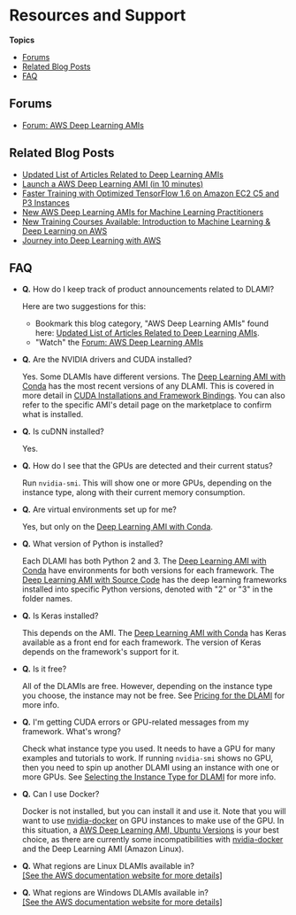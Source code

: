 # Resources and Support<a name="resources"></a>

**Topics**
+ [Forums](#resources-forums)
+ [Related Blog Posts](#resources-blogs)
+ [FAQ](#faq)

## Forums<a name="resources-forums"></a>
+ [Forum: AWS Deep Learning AMIs](https://forums.aws.amazon.com/forum.jspa?forumID=263)

## Related Blog Posts<a name="resources-blogs"></a>
+ [Updated List of Articles Related to Deep Learning AMIs](https://aws.amazon.com/blogs/ai/category/artificial-intelligence/aws-deep-learning-amis/)
+ [Launch a AWS Deep Learning AMI \(in 10 minutes\)](https://aws.amazon.com/getting-started/tutorials/get-started-dlami/)
+ [Faster Training with Optimized TensorFlow 1\.6 on Amazon EC2 C5 and P3 Instances](https://aws.amazon.com/blogs/machine-learning/faster-training-with-optimized-tensorflow-1-6-on-amazon-ec2-c5-and-p3-instances/)
+ [New AWS Deep Learning AMIs for Machine Learning Practitioners](https://aws.amazon.com/blogs/ai/new-aws-deep-learning-amis-for-machine-learning-practitioners/)
+ [New Training Courses Available: Introduction to Machine Learning & Deep Learning on AWS](https://aws.amazon.com/blogs/apn/new-training-courses-available-introduction-to-machine-learning-deep-learning-on-aws/)
+ [Journey into Deep Learning with AWS](https://aws.amazon.com/blogs/aws/journey-into-deep-learning-with-aws/)

## FAQ<a name="faq"></a>
+ **Q\.** How do I keep track of product announcements related to DLAMI?

  Here are two suggestions for this: 
  + Bookmark this blog category, "AWS Deep Learning AMIs" found here: [Updated List of Articles Related to Deep Learning AMIs](https://aws.amazon.com/blogs/ai/category/artificial-intelligence/aws-deep-learning-amis/)\.
  + "Watch" the [Forum: AWS Deep Learning AMIs](https://forums.aws.amazon.com/forum.jspa?forumID=263)
+ **Q\.** Are the NVIDIA drivers and CUDA installed?

  Yes\. Some DLAMIs have different versions\. The [Deep Learning AMI with Conda](overview-conda.md) has the most recent versions of any DLAMI\. This is covered in more detail in [CUDA Installations and Framework Bindings](overview-cuda.md)\. You can also refer to the specific AMI's detail page on the marketplace to confirm what is installed\.
+ **Q\.** Is cuDNN installed?

  Yes\.
+ **Q\.** How do I see that the GPUs are detected and their current status?

  Run `nvidia-smi`\. This will show one or more GPUs, depending on the instance type, along with their current memory consumption\.
+ **Q\.** Are virtual environments set up for me?

  Yes, but only on the [Deep Learning AMI with Conda](overview-conda.md)\.
+ **Q\.** What version of Python is installed?

  Each DLAMI has both Python 2 and 3\. The [Deep Learning AMI with Conda](overview-conda.md) have environments for both versions for each framework\. The [Deep Learning AMI with Source Code](overview-source.md) has the deep learning frameworks installed into specific Python versions, denoted with "2" or "3" in the folder names\.
+ **Q\.** Is Keras installed?

  This depends on the AMI\. The [Deep Learning AMI with Conda](overview-conda.md) has Keras available as a front end for each framework\. The version of Keras depends on the framework's support for it\.
+ **Q\.** Is it free?

  All of the DLAMIs are free\. However, depending on the instance type you choose, the instance may not be free\. See [Pricing for the DLAMI](pricing.md) for more info\.
+ **Q\.** I'm getting CUDA errors or GPU\-related messages from my framework\. What's wrong?

  Check what instance type you used\. It needs to have a GPU for many examples and tutorials to work\. If running `nvidia-smi` shows no GPU, then you need to spin up another DLAMI using an instance with one or more GPUs\. See [Selecting the Instance Type for DLAMI](instance-select.md) for more info\.
+ **Q\.** Can I use Docker?

  Docker is not installed, but you can install it and use it\. Note that you will want to use [nvidia\-docker](https://github.com/NVIDIA/nvidia-docker) on GPU instances to make use of the GPU\. In this situation, a [AWS Deep Learning AMI, Ubuntu Versions](ubuntu.md) is your best choice, as there are currently some incompatibilities with [nvidia\-docker](https://github.com/NVIDIA/nvidia-docker) and the Deep Learning AMI \(Amazon Linux\)\.
+ **Q\.** What regions are Linux DLAMIs available in?    
[\[See the AWS documentation website for more details\]](http://docs.aws.amazon.com/dlami/latest/devguide/resources.html)
+ **Q\.** What regions are Windows DLAMIs available in?    
[\[See the AWS documentation website for more details\]](http://docs.aws.amazon.com/dlami/latest/devguide/resources.html)